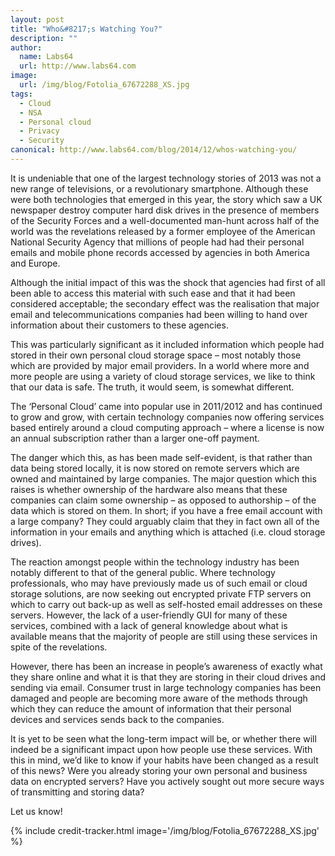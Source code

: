 ```yaml
---
layout: post
title: "Who&#8217;s Watching You?"
description: ""
author:
  name: Labs64
  url: http://www.labs64.com
image:
  url: /img/blog/Fotolia_67672288_XS.jpg
tags:
  - Cloud
  - NSA
  - Personal cloud
  - Privacy
  - Security
canonical: http://www.labs64.com/blog/2014/12/whos-watching-you/
---
```


It is undeniable that one of the largest technology stories of 2013 was not a new range of televisions, or a revolutionary smartphone. Although these were both technologies that emerged in this year, the story which saw a UK newspaper destroy computer hard disk drives in the presence of members of the Security Forces and a well-documented man-hunt across half of the world was the revelations released by a former employee of the American National Security Agency that millions of people had had their personal emails and mobile phone records accessed by agencies in both America and Europe.

Although the initial impact of this was the shock that agencies had first of all been able to access this material with such ease and that it had been considered acceptable; the secondary effect was the realisation that major email and telecommunications companies had been willing to hand over information about their customers to these agencies.

This was particularly significant as it included information which people had stored in their own personal cloud storage space &#8211; most notably those which are provided by major email providers. In a world where more and more people are using a variety of cloud storage services, we like to think that our data is safe. The truth, it would seem, is somewhat different.

The ‘Personal Cloud’ came into popular use in 2011/2012 and has continued to grow and grow, with certain technology companies now offering services based entirely around a cloud computing approach &#8211; where a license is now an annual subscription rather than a larger one-off payment.

The danger which this, as has been made self-evident, is that rather than data being stored locally, it is now stored on remote servers which are owned and maintained by large companies. The major question which this raises is whether ownership of the hardware also means that these companies can claim some ownership &#8211; as opposed to authorship &#8211; of the data which is stored on them. In short; if you have a free email account with a large company? They could arguably claim that they in fact own all of the information in your emails and anything which is attached (i.e. cloud storage drives).

The reaction amongst people within the technology industry has been notably different to that of the general public. Where technology professionals, who may have previously made us of such email or cloud storage solutions, are now seeking out encrypted private FTP servers on which to carry out back-up as well as self-hosted email addresses on these servers. However, the lack of a user-friendly GUI for many of these services, combined with a lack of general knowledge about what is available means that the majority of people are still using these services in spite of the revelations.

However, there has been an increase in people’s awareness of exactly what they share online and what it is that they are storing in their cloud drives and sending via email. Consumer trust in large technology companies has been damaged and people are becoming more aware of the methods through which they can reduce the amount of information that their personal devices and services sends back to the companies.

It is yet to be seen what the long-term impact will be, or whether there will indeed be a significant impact upon how people use these services. With this in mind, we’d like to know if your habits have been changed as a result of this news? Were you already storing your own personal and business data on encrypted servers? Have you actively sought out more secure ways of transmitting and storing data?

Let us know!

{% include credit-tracker.html image='/img/blog/Fotolia_67672288_XS.jpg' %}
